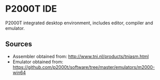 # P2000T IDE

P2000T integrated desktop environment, includes editor, compiler and emulator.

## Sources
* Assembler obtained from: http://www.tni.nl/products/tniasm.html
* Emulator obtained from: https://github.com/p2000t/software/tree/master/emulators/m2000-win64

